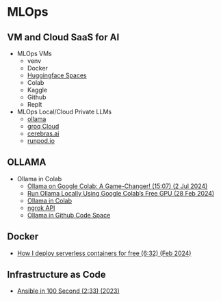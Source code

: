 # MLOps

## VM and Cloud SaaS for AI

* MLOps VMs
  * venv
  * Docker
  * [Huggingface Spaces](https://huggingface.co/spaces)
  * Colab
  * Kaggle
  * Github
  * Replt
* MLOps Local/Cloud Private LLMs
  * [ollama](https://ollama.ai)
  * [groq Cloud](https://groq.com/)
  * [cerebras.ai](https://cerebras.ai/blog/cerebras-gpt-a-family-of-open-compute-efficient-large-language-models/)
  * [runpod.io](runpod.io)

## OLLAMA

* Ollama in Colab
  * [Ollama on Google Colab: A Game-Changer! (15:07) (2 Jul 2024)](https://www.youtube.com/watch?v=9sPKTNGaPf8)
  * [Run Ollama Locally Using Google Colab’s Free GPU (28 Feb 2024)](https://medium.com/@neohob/run-ollama-locally-using-google-colabs-free-gpu-49543e0def31)
  * [Ollama in Colab](https://colab.research.google.com/github/jellyterra/ollama-colab/blob/master/OllamaColab.ipynb)
  * [ngrok API](https://dashboard.ngrok.com/)
  * [Ollama in Github Code Space](https://github.com/BlackTechX011/Ollama-in-GitHub-Codespaces)

## Docker

* [How I deploy serverless containers for free (6:32) (Feb 2024)](https://www.youtube.com/watch?v=cw34KMPSt4k)

## Infrastructure as Code

* [Ansible in 100 Second (2:33) (2023)](https://www.youtube.com/watch?v=xRMPKQweySE)